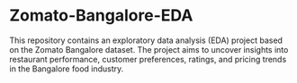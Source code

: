 # Zomato-Bangalore-EDA
This repository contains an exploratory data analysis (EDA) project based on the Zomato Bangalore dataset. The project aims to uncover insights into restaurant performance, customer preferences, ratings, and pricing trends in the Bangalore food industry.
